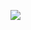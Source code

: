 <img src="![image](https://github.com/user-attachments/assets/7f7c0d52-4a21-4071-8079-25e4bf24b4a1)
" >
